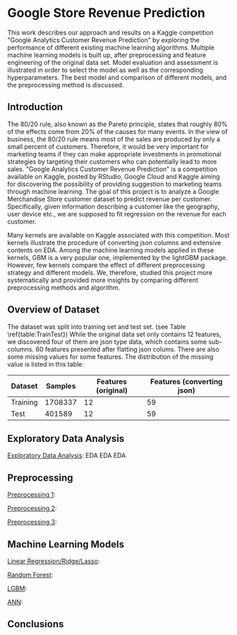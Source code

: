 # Google Store Revenue Prediction
This work describes our approach and results on a Kaggle competition "Google Analytics Customer Revenue Prediction" by exploring the performance of different existing machine learning algorithms. Multiple machine learning models is built up, after preprocessing and feature engineering of the original data set. Model evaluation and assessment is illustrated in order to select the model as well as the corresponding hyperparameters. The best model and comparison of different models, and the preprocessing method is discussed.

## Introduction
The 80/20 rule, also known as the Pareto principle, states that roughly 80\% of the effects come from 20\% of the causes for many events.
In the view of business, the  80/20 rule means most of the sales are produced by only a small percent of customers. Therefore, it would be very important for marketing teams if they can make appropriate investments in promotional strategies by targeting their customers who 
can potentially lead to more sales. "Google Analytics Customer Revenue Prediction" is a competition available on Kaggle, posted by RStudio, Google Cloud and Kaggle aiming for discovering the possibility of providing suggestion to marketing teams through machine learning. The goal of this project is to analyze a Google Merchandise Store customer dataset to predict revenue per customer. Specifically, given information describing a customer like the geography, user device etc., we are supposed to fit regression on the revenue for each customer.

Many kernels are available on Kaggle associated with this competition. Most kernels illustrate the procedure of converting json columns and extensive contents on EDA. Among the machine learning models applied in these kernels, GBM is a very popular one, implemented by the lightGBM package. However, few kernels compare the effect of different preprocessing strategy and different models. We, therefore, studied this project more systematically and provided more insights by comparing different preprocessing methods and algorithm.

## Overview of Dataset
The dataset was split into training set and test set. (see Table \ref{table:TrainTest}) While the original data set only contains 12 features, we discovered four of them are json type data, which contains some sub-columns. 60 features presented after flatting json colums.
There are also some missing values for some features. The distribution of the missing value is listed in this table:

| Dataset  | Samples | Features (original) | Features (converting json) |
| ------------- | ------------- | ------------- | ------------- |
| Training  | 1708337  | 12  | 59  |
| Test  | 401589  | 12  | 59  |

## Exploratory Data Analysis
[Exploratory Data Analysis](https://github.com/ziwei1992/Google-Store-Revenue-Prediction/blob/master/Eda.ipynb): EDA EDA EDA

## Preprocessing
[Preprocessing 1](https://github.com/ziwei1992/Google-Store-Revenue-Prediction/blob/master/Preprocessing-1.ipynb):

[Preprocessing 2](https://github.com/ziwei1992/Google-Store-Revenue-Prediction/blob/master/Preprocessing-2.ipynb):

[Preprocessing 3](https://github.com/ziwei1992/Google-Store-Revenue-Prediction/blob/master/Preprocessing-3.ipynb):

## Machine Learning Models
[Linear Regression/Ridge/Lasso]():

[Random Forest]():

[LGBM]():

[ANN]():

## Conclusions




